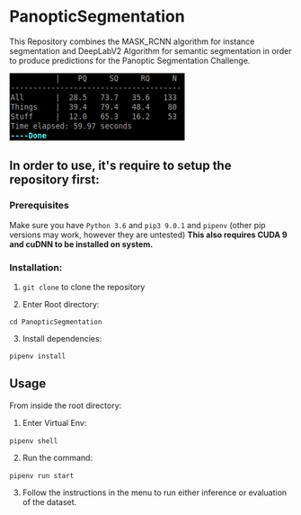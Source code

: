 # PanopticSegmentation
This Repository combines the MASK_RCNN algorithm for instance segmentation and DeepLabV2 Algorithm for semantic segmentation in order to produce predictions for the Panoptic Segmentation Challenge.

![Alt text](./static/PQResults.png "PQ Results")

## In order to use, it's require to setup the repository first:

### Prerequisites
Make sure you have `Python 3.6` and `pip3 9.0.1` and `pipenv` (other pip versions may work, however they are untested)
**This also requires CUDA 9 and cuDNN to be installed on system.**

### Installation:
1. `git clone` to clone the repository

2. Enter Root directory:
```
cd PanopticSegmentation
```

3. Install dependencies:
```
pipenv install
```

## Usage

From inside the root directory:

1. Enter Virtual Env:

`pipenv shell`

2. Run the command:

`pipenv run start`

3. Follow the instructions in the menu to run either inference or evaluation of the dataset.

